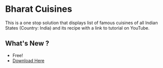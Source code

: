 # Bharat Cuisines

This is a one stop solution that displays list of famous cuisines of all Indian States (Country: India) and its recipe with a link to tutorial on YouTube.

## What's New ?

- Free!
- [Download Here](https://gargibhise247.wixsite.com/bharatcuisines)